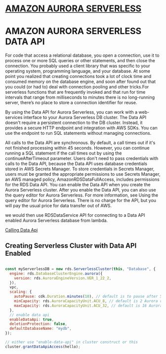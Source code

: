 # [AMAZON AURORA SERVERLESS](https://github.com/panacloud-modern-global-apps/full-stack-serverless-cdk/blob/main/step38_aurora_serverless/README.md)

# AMAZON AURORA SERVERLESS DATA API 

For code that access a relational database, you open a connection, use it to process one or more SQL queries or other statements, and then close the connection. You probably used a client library that was specific to your operating system, programming language, and your database. At some point you realized that creating connections took a lot of clock time and consumed memory on the database engine, and soon after found out that you could (or had to) deal with connection pooling and other tricks.For serverless functions that are frequently invoked and that run for time intervals that range from milliseconds to minutes there is no long-running server, there’s no place to store a connection identifier for reuse.

By using the Data API for Aurora Serverless, you can work with a web-services interface to your Aurora Serverless DB cluster. The Data API doesn't require a persistent connection to the DB cluster. Instead, it provides a secure HTTP endpoint and integration with AWS SDKs. You can use the endpoint to run SQL statements without managing connections.

All calls to the Data API are synchronous. By default, a call times out if it's not finished processing within 45 seconds. However, you can continue running a SQL statement if the call times out by using the continueAfterTimeout parameter. Users don't need to pass credentials with calls to the Data API, because the Data API uses database credentials stored in AWS Secrets Manager. To store credentials in Secrets Manager, users must be granted the appropriate permissions to use Secrets Manager, an AWS managed policy, AmazonRDSDataFullAccess, includes permissions for the RDS Data API.
You can enable the Data API when you create the Aurora Serverless cluster. After you enable the Data API, you can also use the query editor for Aurora Serverless. For more information, see Using the query editor for Aurora Serverless. There is no charge for the API, but you will pay the usual price for data transfer out of AWS.

we would then use RDSDataService API for connecting to a Data API enabled Aurora Serverless database from lambda.

[Calling Data Api](https://docs.aws.amazon.com/AmazonRDS/latest/AuroraUserGuide/data-api.html#data-api.calling)

## Creating Serverless Cluster with Data API Enabled

```javascript

const myServerlessDB = new rds.ServerlessCluster(this, "Database", {
  engine: rds.DatabaseClusterEngine.aurora({
    version: rds.AuroraEngineVersion.VER_1_22_2,
  }),
  vpc,
  scaling: {
    autoPause: cdk.Duration.minutes(10), // default is to pause after 5 minutes of idle time
    minCapacity: rds.AuroraCapacityUnit.ACU_8, // default is 2 Aurora capacity units (ACUs)
    maxCapacity: rds.AuroraCapacityUnit.ACU_32, // default is 16 Aurora capacity units (ACUs)
  },
  // enable data api
  enableDataApi: true,
  deletionProtection: false,
  defaultDatabaseName: "mydb",
});

// either use "enable-data-api" in cluster construct or this
cluster.grantDataApiAccess(hello);
```

